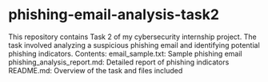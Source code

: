 # phishing-email-analysis-task2
This repository contains Task 2 of my cybersecurity internship project. The task involved analyzing a suspicious phishing email and identifying potential phishing indicators.  Contents:  email_sample.txt: Sample phishing email  phishing_analysis_report.md: Detailed report of phishing indicators  README.md: Overview of the task and files included
